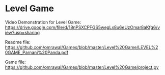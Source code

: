 
# Level Game

Video Demonstration for Level Game: https://drive.google.com/file/d/18nPSXCPFGS5wegLx8u6eUzOmar8aKfg6/view?usp=sharing

Readme file: https://github.com/omrawal/Games/blob/master/Level%20Game/LEVEL%20GAME_Parnani%20Panda.pdf

Game file: https://github.com/omrawal/Games/blob/master/Level%20Game/project.py
